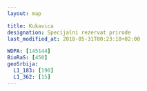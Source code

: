 ```yaml
---
layout: map

title: Kukavica
designation: Specijalni rezervat prirode
last_modified_at: 2018-05-31T00:23:10+02:00

WDPA: [145144]
BioRaS: [450]
geoSrbija:
  L1_183: [190]
  L1_362: [15]
---
```

